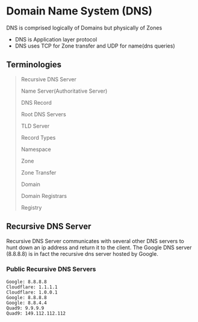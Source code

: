 # Domain Name System (DNS)

DNS is comprised logically of Domains but physically of Zones

- DNS is Application layer protocol
- DNS uses TCP for Zone transfer and UDP for name(dns queries)

## Terminologies
> Recursive DNS Server
> 
> Name Server(Authoritative Server)
> 
> DNS Record
> 
> Root DNS Servers
> 
> TLD Server
> 
> Record Types
> 
> Namespace
> 
> Zone
>
> Zone Transfer
> 
> Domain
> 
> Domain Registrars
> 
> Registry

## Recursive DNS Server
Recursive DNS Server communicates with several other DNS servers to hunt down an ip address and return it to the client.
The Google DNS server (8.8.8.8) is in fact the recursive dns server hosted by Google.
### Public Recursive DNS Servers
```
Google: 8.8.8.8
Cloudflare: 1.1.1.1
Cloudflare: 1.0.0.1
Google: 8.8.8.8
Google: 8.8.4.4
Quad9: 9.9.9.9
Quad9: 149.112.112.112
```
